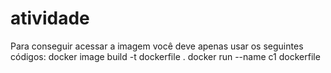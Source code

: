 # atividade
Para conseguir acessar a imagem você deve apenas usar os seguintes códigos:
docker image build -t dockerfile .
docker run --name c1 dockerfile
